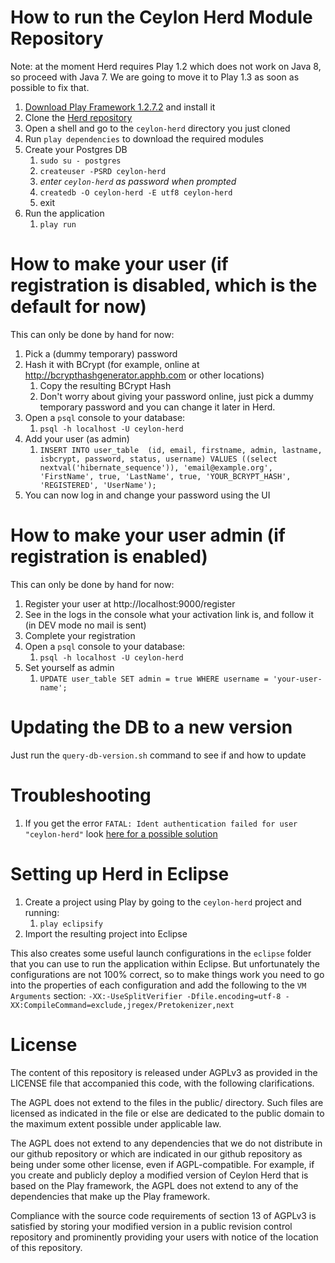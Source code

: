 # How to run the Ceylon Herd Module Repository

Note: at the moment Herd requires Play 1.2 which does not work on Java 8, so proceed with Java 7. We
are going to move it to Play 1.3 as soon as possible to fix that.

1. [Download Play Framework 1.2.7.2](http://download.playframework.org/releases/play-1.2.7.2.zip) and install it
1. Clone the [Herd repository](https://github.com/ceylon/ceylon-herd)
1. Open a shell and go to the `ceylon-herd` directory you just cloned
1. Run `play dependencies` to download the required modules
1. Create your Postgres DB
    1. `sudo su - postgres`
    1. `createuser -PSRD ceylon-herd`
    1. _enter `ceylon-herd` as password when prompted_
    1. `createdb -O ceylon-herd -E utf8 ceylon-herd`
    1. exit
1. Run the application
    1. `play run`

# How to make your user (if registration is disabled, which is the default for now)

This can only be done by hand for now:

1. Pick a (dummy temporary) password
1. Hash it with BCrypt (for example, online at http://bcrypthashgenerator.apphb.com or other locations)
    1. Copy the resulting BCrypt Hash
    1. Don't worry about giving your password online, just pick a dummy temporary password and you can
       change it later in Herd.
1. Open a `psql` console to your database:
    1. `psql -h localhost -U ceylon-herd`
1. Add your user (as admin)
    1. `INSERT INTO user_table  (id, email, firstname, admin, lastname, isbcrypt, password, status, username) VALUES ((select nextval('hibernate_sequence')), 'email@example.org', 'FirstName', true, 'LastName', true, 'YOUR_BCRYPT_HASH', 'REGISTERED', 'UserName');`
1. You can now log in and change your password using the UI

# How to make your user admin (if registration is enabled)

This can only be done by hand for now:

1. Register your user at http://localhost:9000/register
1. See in the logs in the console what your activation link is, and follow it (in DEV mode no mail is sent)
1. Complete your registration
1. Open a `psql` console to your database:
    1. `psql -h localhost -U ceylon-herd`
1. Set yourself as admin
    1. `UPDATE user_table SET admin = true WHERE username = 'your-user-name';`

# Updating the DB to a new version

Just run the `query-db-version.sh` command to see if and how to update

# Troubleshooting

1. If you get the error `FATAL: Ident authentication failed for user "ceylon-herd"` look [here for a possible solution](http://www.cyberciti.biz/faq/psql-fatal-ident-authentication-failed-for-user/)

# Setting up Herd in Eclipse

1. Create a project using Play by going to the `ceylon-herd` project and running:
    1. `play eclipsify`
1. Import the resulting project into Eclipse

This also creates some useful launch configurations in the `eclipse`
folder that you can use to run the application within Eclipse.
But unfortunately the configurations are not 100% correct, so to make
things work you need to go into the properties of each configuration and
add the following to the `VM Arguments` section: `-XX:-UseSplitVerifier -Dfile.encoding=utf-8 -XX:CompileCommand=exclude,jregex/Pretokenizer,next`
    
# License

The content of this repository is released under AGPLv3 as provided in
the LICENSE file that accompanied this code, with the following
clarifications.

The AGPL does not extend to the files in the public/ directory. Such
files are licensed as indicated in the file or else are dedicated to
the public domain to the maximum extent possible under applicable law.

The AGPL does not extend to any dependencies that we do not distribute
in our github repository or which are indicated in our github
repository as being under some other license, even if
AGPL-compatible. For example, if you create and publicly deploy a
modified version of Ceylon Herd that is based on the Play framework,
the AGPL does not extend to any of the dependencies that make up the
Play framework.

Compliance with the source code requirements of section 13 of AGPLv3
is satisfied by storing your modified version in a public revision
control repository and prominently providing your users with notice of
the location of this repository.



